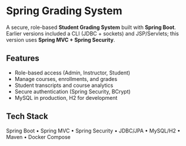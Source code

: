 # Spring Grading System

A secure, role-based **Student Grading System** built with **Spring Boot**.  
Earlier versions included a CLI (JDBC + sockets) and JSP/Servlets; this version uses **Spring MVC + Spring Security**.

## Features
- Role-based access (Admin, Instructor, Student)
- Manage courses, enrollments, and grades
- Student transcripts and course analytics
- Secure authentication (Spring Security, BCrypt)
- MySQL in production, H2 for development

## Tech Stack
Spring Boot • Spring MVC • Spring Security • JDBC/JPA • MySQL/H2 • Maven • Docker Compose
